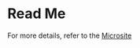# Read Me

For more details, refer to the [Microsite](https://github.gamma.bcg.com/pages/Scattolin-Marco/boilerplate_2023/index.html)
